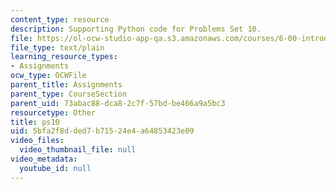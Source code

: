 ```yaml
---
content_type: resource
description: Supporting Python code for Problems Set 10.
file: https://ol-ocw-studio-app-qa.s3.amazonaws.com/courses/6-00-introduction-to-computer-science-and-programming-fall-2008/5bfa2f8dded7b71524e4a64853423e09_ps10.py
file_type: text/plain
learning_resource_types:
- Assignments
ocw_type: OCWFile
parent_title: Assignments
parent_type: CourseSection
parent_uid: 73abac88-dca8-2c7f-57bd-be466a9a5bc3
resourcetype: Other
title: ps10
uid: 5bfa2f8d-ded7-b715-24e4-a64853423e09
video_files:
  video_thumbnail_file: null
video_metadata:
  youtube_id: null
---
```

